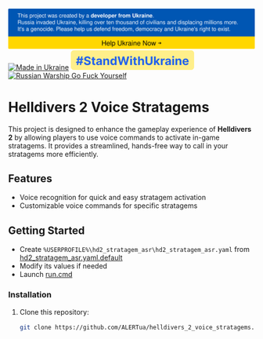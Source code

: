 [![Stand With Ukraine](https://raw.githubusercontent.com/vshymanskyy/StandWithUkraine/main/banner-direct-single.svg)](https://stand-with-ukraine.pp.ua)
[![Made in Ukraine](https://img.shields.io/badge/made_in-Ukraine-ffd700.svg?labelColor=0057b7)](https://stand-with-ukraine.pp.ua)
[![Stand With Ukraine](https://raw.githubusercontent.com/vshymanskyy/StandWithUkraine/main/badges/StandWithUkraine.svg)](https://stand-with-ukraine.pp.ua)
[![Russian Warship Go Fuck Yourself](https://raw.githubusercontent.com/vshymanskyy/StandWithUkraine/main/badges/RussianWarship.svg)](https://stand-with-ukraine.pp.ua)

# Helldivers 2 Voice Stratagems

This project is designed to enhance the gameplay experience of **Helldivers 2** by allowing players to use voice commands to activate in-game stratagems. It provides a streamlined, hands-free way to call in your stratagems more efficiently.

## Features

- Voice recognition for quick and easy stratagem activation
- Customizable voice commands for specific stratagems

## Getting Started

- Create `%USERPROFILE%\hd2_stratagem_asr\hd2_stratagem_asr.yaml` from [hd2_stratagem_asr.yaml.default](hd2_stratagem_asr.yaml.default)
- Modify its values if needed
- Launch [run.cmd](run.cmd)

### Installation

1. Clone this repository:

   ```bash
   git clone https://github.com/ALERTua/helldivers_2_voice_stratagems.git

